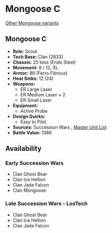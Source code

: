 # Mongoose C 

[Other Mongoose variants](../mongoose.md) 

## Mongoose C 

- **Role:** Scout 
- **Tech Base:** Clan (2833) 
- **Chassis:** 25 tons (Endo Steel) 
- **Movement:** 8 / 12, XL 
- **Armor:** 86 (Ferro Fibrous) 
- **Heat Sinks:** 12 (24) 
- **Weapons:** 
  - ER Large Laser 
  - ER Medium Laser × 2 
  - ER Small Laser 
- **Equipment:** 
  - Active Probe 
- **Design Quirks:** 
  - Easy to Pilot 
- **Sources:** Succession Wars , [Master Unit List](http://masterunitlist.info/Unit/Details/7603) 
- **Battle Value:** 1386 

## Availability 

### Early Succession Wars 

- Clan Ghost Bear 
- Clan Ice Hellion 
- Clan Jade Falcon 
- Clan Mongoose 

### Late Succession Wars - LosTech 

- Clan Ghost Bear 
- Clan Ice Hellion 
- Clan Jade Falcon 

